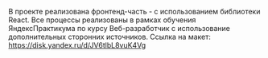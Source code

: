 В проекте реализована фронтенд-часть - с использованием библиотеки React. Все процессы реализованы в рамках обучения ЯндексПрактикума по курсу Веб-разработчик с использование дополнительных сторонних источников. Ссылка на макет: https://disk.yandex.ru/d/JV6tlbL8vuK4Vg
